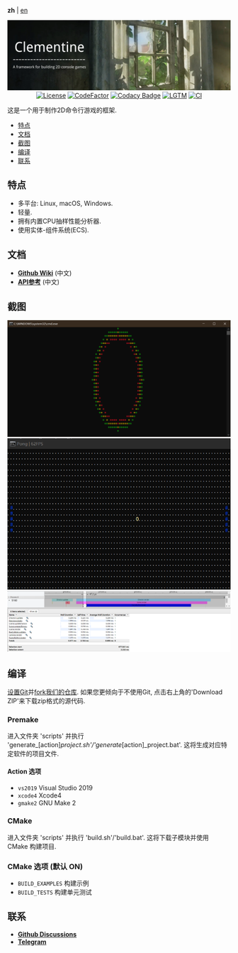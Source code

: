 **zh** | [en]

<div align="center">

![Banner](docs/pictures/banner.png)
[![License](https://img.shields.io/github/license/ShenMian/Clementine)](https://github.com/ShenMian/Clementine/blob/master/LICENSE)
[![CodeFactor](https://www.codefactor.io/repository/github/shenmian/clementine/badge)](https://www.codefactor.io/repository/github/shenmian/clementine)
[![Codacy Badge](https://api.codacy.com/project/badge/Grade/c09e10a19377466b99cc74d4f43ac214)](https://app.codacy.com/gh/ShenMian/Clementine?utm_source=github.com&utm_medium=referral&utm_content=ShenMian/Clementine&utm_campaign=Badge_Grade_Settings)
[![LGTM](https://img.shields.io/lgtm/grade/cpp/g/ShenMian/Clementine.svg?logo=lgtm&logoWidth=18)](https://lgtm.com/projects/g/ShenMian/Clementine/context:cpp)
[![CI](https://github.com/ShenMian/Clementine/actions/workflows/ci.yml/badge.svg)](https://github.com/ShenMian/Clementine/actions/workflows/ci.yml)

</div>

这是一个用于制作2D命令行游戏的框架.   

- [特点](#特点)
- [文档](#文档)
- [截图](#截图)
- [编译](#编译)
- [联系](#联系)

特点
----
- 多平台: Linux, macOS, Windows.
- 轻量.
- 拥有内置CPU抽样性能分析器.
- 使用实体-组件系统(ECS).

文档
----
- **[Github Wiki]** (中文)  
- **[API参考]** (中文)  

截图
----
![](docs/pictures/clem_0.png)
![](docs/pictures/clem_1.png)
![](docs/pictures/profiler.png)

编译
----
[设置Git]并[fork我们的仓库]. 如果您更倾向于不使用Git, 点击右上角的'Download ZIP'来下载zip格式的源代码.

### Premake
进入文件夹 'scripts' 并执行 'generate_[action]_project.sh'/'generate_[action]_project.bat'. 这将生成对应特定软件的项目文件.

#### Action 选项
- `vs2019` Visual Studio 2019
- `xcode4` Xcode4
- `gmake2` GNU Make 2

### CMake
进入文件夹 'scripts' 并执行 'build.sh'/'build.bat'. 这将下载子模块并使用 CMake 构建项目.

### CMake 选项 (默认 ON)
- `BUILD_EXAMPLES` 构建示例
- `BUILD_TESTS`    构建单元测试

联系
----
- **[Github Discussions]**
- **[Telegram]**

[en]:                 README.md
[API参考]:            https://shenmian.github.io/Clementine
[设置Git]:            https://help.github.com/articles/set-up-git
[fork我们的仓库]:      https://help.github.com/articles/fork-a-repo
[Github Wiki]:         https://github.com/ShenMian/Clementine/wiki
[Github Discussions]: https://github.com/ShenMian/Clementine/discussions
[Telegram]:           https://t.me/shenmian

